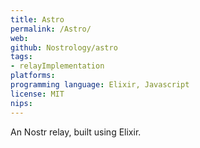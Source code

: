 ```yaml
---
title: Astro
permalink: /Astro/
web: 
github: Nostrology/astro
tags:
- relayImplementation 
platforms: 
programming language: Elixir, Javascript
license: MIT
nips:
---
```


An Nostr relay, built using Elixir.